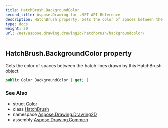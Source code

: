 ```yaml
---
title: HatchBrush.BackgroundColor
second_title: Aspose.Drawing for .NET API Reference
description: HatchBrush property. Gets the color of spaces between the hatch lines drawn by this HatchBrush object
type: docs
weight: 20
url: /net/aspose.drawing.drawing2d/hatchbrush/backgroundcolor/
---
```

## HatchBrush.BackgroundColor property

Gets the color of spaces between the hatch lines drawn by this HatchBrush object.

```csharp
public Color BackgroundColor { get; }
```

### See Also

* struct [Color](../../../aspose.drawing/color/)
* class [HatchBrush](../)
* namespace [Aspose.Drawing.Drawing2D](../../hatchbrush/)
* assembly [Aspose.Drawing.Common](../../../)


